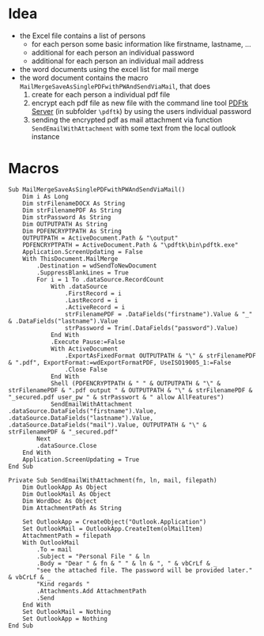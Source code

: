 # Idea
* the Excel file contains a list of persons
  * for each person some basic information like firstname, lastname, ...
  * additional for each person an individual password
  * additional for each person an individual mail address
* the word documents using the excel list for mail merge
* the word document contains the macro `MailMergeSaveAsSinglePDFwithPWAndSendViaMail`, that does
  1. create for each person a individual pdf file
  2. encrypt each pdf file as new file with the command line tool [PDFtk Server](https://www.pdflabs.com/tools/pdftk-server/) (in subfolder `\pdftk`) by using the users individual password
  3. sending the encrypted pdf as mail attachment via function `SendEmailWithAttachment` with some text from the local outlook instance


# Macros
```vba
Sub MailMergeSaveAsSinglePDFwithPWAndSendViaMail()
    Dim i As Long
    Dim strFilenameDOCX As String
    Dim strFilenamePDF As String
    Dim strPassword As String
    Dim OUTPUTPATH As String
    Dim PDFENCRYPTPATH As String
    OUTPUTPATH = ActiveDocument.Path & "\output"
    PDFENCRYPTPATH = ActiveDocument.Path & "\pdftk\bin\pdftk.exe"
    Application.ScreenUpdating = False
    With ThisDocument.MailMerge
        .Destination = wdSendToNewDocument
        .SuppressBlankLines = True
        For i = 1 To .dataSource.RecordCount
            With .dataSource
                .FirstRecord = i
                .LastRecord = i
                .ActiveRecord = i
                strFilenamePDF = .DataFields("firstname").Value & "_" & .DataFields("lastname").Value
                strPassword = Trim(.DataFields("password").Value)
            End With
            .Execute Pause:=False
            With ActiveDocument
                .ExportAsFixedFormat OUTPUTPATH & "\" & strFilenamePDF & ".pdf", ExportFormat:=wdExportFormatPDF, UseISO19005_1:=False
                .Close False
            End With
            Shell (PDFENCRYPTPATH & " " & OUTPUTPATH & "\" & strFilenamePDF & ".pdf output " & OUTPUTPATH & "\" & strFilenamePDF & "_secured.pdf user_pw " & strPasswort & " allow AllFeatures")
            SendEmailWithAttachment .dataSource.DataFields("firstname").Value, .dataSource.DataFields("lastname").Value, .dataSource.DataFields("mail").Value, OUTPUTPATH & "\" & strFilenamePDF & "_secured.pdf"
        Next
        .dataSource.Close
    End With
    Application.ScreenUpdating = True
End Sub

Private Sub SendEmailWithAttachment(fn, ln, mail, filepath)
    Dim OutlookApp As Object
    Dim OutlookMail As Object
    Dim WordDoc As Object
    Dim AttachmentPath As String

    Set OutlookApp = CreateObject("Outlook.Application")
    Set OutlookMail = OutlookApp.CreateItem(olMailItem)
    AttachmentPath = filepath
    With OutlookMail
        .To = mail
        .Subject = "Personal File " & ln
        .Body = "Dear " & fn & " " & ln & ", " & vbCrLf & _
        "see the attached file. The password will be provided later." & vbCrLf & _
        "Kind regards "
        .Attachments.Add AttachmentPath
        .Send
    End With
    Set OutlookMail = Nothing
    Set OutlookApp = Nothing
End Sub
```